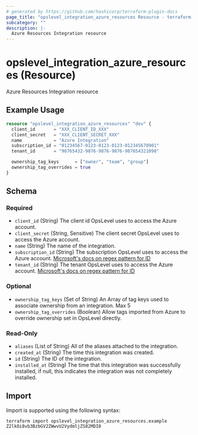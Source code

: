 ```yaml
---
# generated by https://github.com/hashicorp/terraform-plugin-docs
page_title: "opslevel_integration_azure_resources Resource - terraform-provider-opslevel"
subcategory: ""
description: |-
  Azure Resources Integration resource
---
```


# opslevel_integration_azure_resources (Resource)

Azure Resources Integration resource

## Example Usage

```terraform
resource "opslevel_integration_azure_resources" "dev" {
  client_id       = "XXX_CLIENT_ID_XXX"
  client_secret   = "XXX_CLIENT_SECRET_XXX"
  name            = "Azure Integration"
  subscription_id = "01234567-0123-0123-0123-012345678901"
  tenant_id       = "98765432-9876-9876-9876-987654321098"

  ownership_tag_keys      = ["owner", "team", "group"]
  ownership_tag_overrides = true
}
```

<!-- schema generated by tfplugindocs -->
## Schema

### Required

- `client_id` (String) The client id OpsLevel uses to access the Azure account.
- `client_secret` (String, Sensitive) The client secret OpsLevel uses to access the Azure account.
- `name` (String) The name of the integration.
- `subscription_id` (String) The subscription OpsLevel uses to access the Azure account. [Microsoft's docs on regex pattern for ID](https://learn.microsoft.com/en-us/rest/api/defenderforcloud/tasks/get-subscription-level-task?view=rest-defenderforcloud-2015-06-01-preview&tabs=HTTP#uri-parameters)
- `tenant_id` (String) The tenant OpsLevel uses to access the Azure account. [Microsoft's docs on regex pattern for ID](https://learn.microsoft.com/en-us/rest/api/defenderforcloud/tasks/get-subscription-level-task?view=rest-defenderforcloud-2015-06-01-preview&tabs=HTTP#uri-parameters)

### Optional

- `ownership_tag_keys` (Set of String) An Array of tag keys used to associate ownership from an integration. Max 5
- `ownership_tag_overrides` (Boolean) Allow tags imported from Azure to override ownership set in OpsLevel directly.

### Read-Only

- `aliases` (List of String) All of the aliases attached to the integration.
- `created_at` (String) The time this integration was created.
- `id` (String) The ID of the integration.
- `installed_at` (String) The time that this integration was successfully installed, if null, this indicates the integration was not completely installed.

## Import

Import is supported using the following syntax:

```shell
terraform import opslevel_integration_azure_resources.example Z2lkOi8vb3BzbGV2ZWwvU2VydmljZS82MDI0
```
